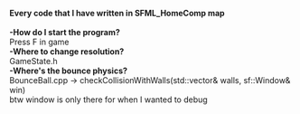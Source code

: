 <strong>Every code that I have written in SFML_HomeComp map</strong>
<br>
<br>
<strong>-How do I start the program?</strong>
<br>
Press F in game
<br>
<strong>-Where to change resolution?</strong>
<br>
GameState.h
<br>
<strong>-Where's the bounce physics?</strong>
<br>
BounceBall.cpp -> checkCollisionWithWalls(std::vector<Wall>& walls, sf::Window& win)
<br>
btw window is only there for when I wanted to debug
<br>
